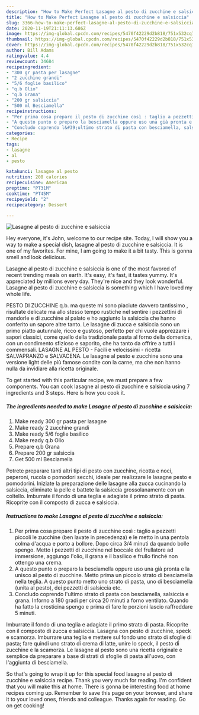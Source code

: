 ```yaml
---
description: "How to Make Perfect Lasagne al pesto di zucchine e salsiccia"
title: "How to Make Perfect Lasagne al pesto di zucchine e salsiccia"
slug: 3366-how-to-make-perfect-lasagne-al-pesto-di-zucchine-e-salsiccia
date: 2020-11-19T21:11:13.686Z
image: https://img-global.cpcdn.com/recipes/5470f42229d2b818/751x532cq70/lasagne-al-pesto-di-zucchine-e-salsiccia-recipe-main-photo.jpg
thumbnail: https://img-global.cpcdn.com/recipes/5470f42229d2b818/751x532cq70/lasagne-al-pesto-di-zucchine-e-salsiccia-recipe-main-photo.jpg
cover: https://img-global.cpcdn.com/recipes/5470f42229d2b818/751x532cq70/lasagne-al-pesto-di-zucchine-e-salsiccia-recipe-main-photo.jpg
author: Bill Adams
ratingvalue: 4.4
reviewcount: 34684
recipeingredient:
- "300 gr pasta per lasagne"
- "2 zucchine grandi"
- "5/6 foglie basilico"
- "q.b Olio"
- "q.b Grana"
- "200 gr salsiccia"
- "500 ml Besciamella"
recipeinstructions:
- "Per prima cosa preparo il pesto di zucchine così : taglio a pezzetti piccoli le zucchine (ben lavate in precedenza) e le metto in una pentola colma d&#39;acqua e porto a bollore. Dopo circa 3/4 minuti da quando bolle spengo. Metto i pezzetti di zucchine nel boccale del frullatore ad immersione, aggiungo l&#39;olio, il grana e il basilico e frullo finché non ottengo una crema."
- "A questo punto o preparo la besciamella oppure uso una già pronta e la unisco al pesto di zucchine. Metto prima un piccolo strato di besciamella nella teglia. A questo punto metto uno strato di pasta, uno di besciamella (unita al pesto), dei pezzetti di salsiccia etc."
- "Concludo coprendo l&#39;ultimo strato di pasta con besciamella, salsiccia e grana. Inforno a 180 gradi per circa 20 minuti a forno ventilato. Quando ha fatto la crosticina spengo e prima di fare le porzioni lascio raffreddare 5 minuti."
categories:
- Recipe
tags:
- lasagne
- al
- pesto

katakunci: lasagne al pesto 
nutrition: 208 calories
recipecuisine: American
preptime: "PT31M"
cooktime: "PT45M"
recipeyield: "2"
recipecategory: Dessert

---
```



![Lasagne al pesto di zucchine e salsiccia](https://img-global.cpcdn.com/recipes/5470f42229d2b818/751x532cq70/lasagne-al-pesto-di-zucchine-e-salsiccia-recipe-main-photo.jpg)

Hey everyone, it's John, welcome to our recipe site. Today, I will show you a way to make a special dish, lasagne al pesto di zucchine e salsiccia. It is one of my favorites. For mine, I am going to make it a bit tasty. This is gonna smell and look delicious.

Lasagne al pesto di zucchine e salsiccia is one of the most favored of recent trending meals on earth. It's easy, it's fast, it tastes yummy. It's appreciated by millions every day. They're nice and they look wonderful. Lasagne al pesto di zucchine e salsiccia is something which I have loved my whole life.

PESTO DI ZUCCHINE q.b. ma queste mi sono piaciute davvero tantissimo , risultate delicate ma allo stesso tempo rustiche nel sentire i pezzettini di mandorle e di zucchine al palato e ho aggiunto la salsiccia che hanno conferito un sapore altre tanto. Le lasagne di zucca e salsiccia sono un primo piatto autunnale, ricco e gustoso, perfetto per chi vuole apprezzare i sapori classici, come quello della tradizionale pasta al forno della domenica, con un condimento sfizioso e saporito, che ha tanto da offrire a tutti i commensali. LASAGNE AL PESTO - Facili e velocissimi - ricetta SALVAPRANZO e SALVACENA. Le lasagne al pesto e zucchine sono una versione light delle più famose condite con la carne, ma che non hanno nulla da invidiare alla ricetta originale.


To get started with this particular recipe, we must prepare a few components. You can cook lasagne al pesto di zucchine e salsiccia using 7 ingredients and 3 steps. Here is how you cook it.

<!--inarticleads1-->

##### The ingredients needed to make Lasagne al pesto di zucchine e salsiccia:

1. Make ready 300 gr pasta per lasagne
1. Make ready 2 zucchine grandi
1. Make ready 5/6 foglie basilico
1. Make ready q.b Olio
1. Prepare q.b Grana
1. Prepare 200 gr salsiccia
1. Get 500 ml Besciamella


Potrete preparare tanti altri tipi di pesto con zucchine, ricotta e noci, peperoni, rucola o pomodori secchi, ideale per realizzare le lasagne pesto e pomodorini. Iniziate la preparazione delle lasagne alla zucca cucinando la salsiccia, eliminate la pelle e battete la salsiccia grossolanamente con un coltello. Imburrate il fondo di una teglia e adagiate il primo strato di pasta. Ricoprite con il composto di zucca e salsiccia. 

<!--inarticleads2-->

##### Instructions to make Lasagne al pesto di zucchine e salsiccia:

1. Per prima cosa preparo il pesto di zucchine così : taglio a pezzetti piccoli le zucchine (ben lavate in precedenza) e le metto in una pentola colma d&#39;acqua e porto a bollore. Dopo circa 3/4 minuti da quando bolle spengo. Metto i pezzetti di zucchine nel boccale del frullatore ad immersione, aggiungo l&#39;olio, il grana e il basilico e frullo finché non ottengo una crema.
1. A questo punto o preparo la besciamella oppure uso una già pronta e la unisco al pesto di zucchine. Metto prima un piccolo strato di besciamella nella teglia. A questo punto metto uno strato di pasta, uno di besciamella (unita al pesto), dei pezzetti di salsiccia etc.
1. Concludo coprendo l&#39;ultimo strato di pasta con besciamella, salsiccia e grana. Inforno a 180 gradi per circa 20 minuti a forno ventilato. Quando ha fatto la crosticina spengo e prima di fare le porzioni lascio raffreddare 5 minuti.


Imburrate il fondo di una teglia e adagiate il primo strato di pasta. Ricoprite con il composto di zucca e salsiccia. Lasagna con pesto di zucchine, speck e scamorza. Imburrare una teglia e mettere sul fondo uno strato di sfoglie di pasta; fare quindi uno strato di crema di latte, unire lo speck, il pesto di zucchine e la scamorza. Le lasagne al pesto sono una ricetta originale e semplice da preparare a base di strati di sfoglie di pasta all&#39;uovo, con l&#39;aggiunta di besciamella. 

So that's going to wrap it up for this special food lasagne al pesto di zucchine e salsiccia recipe. Thank you very much for reading. I'm confident that you will make this at home. There is gonna be interesting food at home recipes coming up. Remember to save this page on your browser, and share it to your loved ones, friends and colleague. Thanks again for reading. Go on get cooking!
